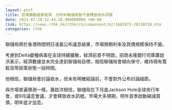 ```yaml
---
layout: post
title: 疫情擴散威脅經濟　分析料聯儲局暫不會釋放收水訊號
date: 2021-07-28 12:44:26.000000000 +08:00
link: https://news.rthk.hk/rthk/ch/component/k2/1602973-20210728.htm
categories: rthk
---
```


聯儲局將於香港時間明日凌晨公布議息結果，市場預期利率及買債規模保持不變。

考慮到Delta變種病毒在全球持續擴散，經濟前景不明朗，招商永隆銀行司庫蕭啟洪表示，經濟數據並未完全達到聯儲局目標，相信聯儲局會傾向保守，維持現有寬鬆貨幣政策狀態一段時間。

他相信，聯儲局會討論收水，但未有明確結論前，不會對外公布討論細節。

與市場普遍預測一樣，蕭啟洪相信，聯儲局在下月底Jackson Hole全球央行年會，或9月議息會議，才會釋放收水訊號。市場大多預期，明年首季啟動縮減買債，明年底才加息。
